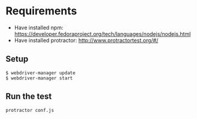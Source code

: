 # Requirements
* Have installed npm: https://developer.fedoraproject.org/tech/languages/nodejs/nodejs.html
* Have installed protractor: http://www.protractortest.org/#/

## Setup
```
$ webdriver-manager update
$ webdriver-manager start
```
## Run the test
```
protractor conf.js
```
